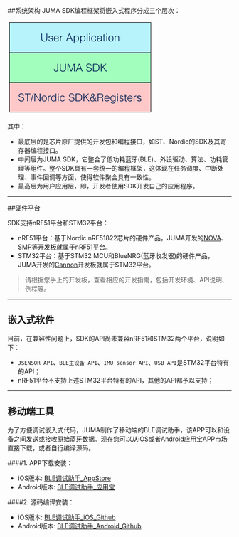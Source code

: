 ##系统架构
JUMA SDK编程框架将嵌入式程序分成三个层次：  

![](images/juma_sdk_archi.png)

其中：  

- 最底层的是芯片原厂提供的开发包和编程接口，如ST、Nordic的SDK及其寄存器编程接口。
- 中间层为JUMA SDK，它整合了低功耗蓝牙(BLE)、外设驱动、算法、功耗管理等组件。整个SDK具有一套统一的编程框架，这体现在任务调度、中断处理、事件回调等方面，使得软件聚合具有一致性。
- 最高层为用户应用层，即，开发者使用SDK开发自己的应用程序。

***

##硬件平台

SDK支持nRF51平台和STM32平台：

* nRF51平台：基于Nordic nRF51822芯片的硬件产品，JUMA开发的[NOVA](http://www.juma.io/platform/nova.html)、[SMP](http://www.juma.io/platform/smp.html)等开发板就属于nRF51平台。
* STM32平台：基于STM32 MCU和BlueNRG(蓝牙收发器)的硬件产品，JUMA开发的[Cannon](http://www.juma.io/platform/cannon.html)开发板就属于STM32平台。

> 请根据您手上的开发板，查看相应的开发指南，包括开发环境、API说明、例程等。


***
## 嵌入式软件

目前，在兼容性问题上，SDK的API尚未兼容nRF51和STM32两个平台，说明如下：

* `JSENSOR API`、`BLE主设备 API`、`IMU sensor API`、`USB API`是STM32平台特有的API；
* nRF51平台不支持上述STM32平台特有的API，其他的API都予以支持；


***
## 移动端工具
为了方便调试嵌入式代码，JUMA制作了移动端的BLE调试助手，该APP可以和设备之间发送或接收原始蓝牙数据。现在您可以从iOS或者Android应用宝APP市场直接下载，或者自行编译源码。

####1. APP下载安装：
* iOS版本: [BLE调试助手_AppStore](https://itunes.apple.com/cn/app/juma-ble-diao-shi-zhu-shou/id1027737596?l=en&mt=8)
* Android版本: [BLE调试助手_应用宝](http://sj.qq.com/myapp/detail.htm?apkName=com.juma.helper)

####2. 源码编译安装：
* iOS版本: [BLE调试助手_iOS_Github](https://github.com/JUMA-IO/BLE_Debugger_iOS)
* Android版本: [BLE调试助手_Android_Github](https://github.com/JUMA-IO/BLE_Debugger_Android)











